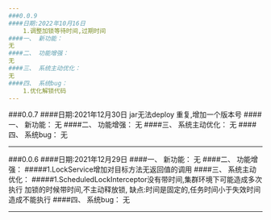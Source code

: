 ```yaml
---
###0.0.9
####日期:2022年10月16日
    1.调整加锁等待时间,过期时间
####一、 新功能：
无
####二、 功能增强：
无
####三、 系统主动优化：
无
####四、 系统bug：
    1.优化解锁代码
---
```

###0.0.7
####日期:2021年12月30日
    jar无法deploy 重复,增加一个版本号
####一、 新功能：
无
####二、 功能增强：
无
####三、 系统主动优化：
无
####四、 系统bug：
无

------
###0.0.6
####日期:2021年12月29日
####一、 新功能：
无
####二、 功能增强：
#####1.LockService增加对目标方法无返回值的调用
####三、 系统主动优化：
#####1.ScheduledLockInterceptor没有带时间,集群环境下可能造成多次执行
    加锁的时候带时间,不主动释放锁,
    缺点:时间是固定的,任务时间小于失效时间造成不能执行
####四、 系统bug：
无

---
